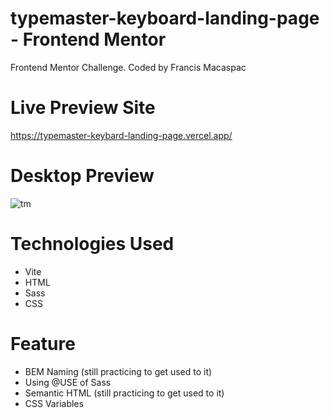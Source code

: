 # typemaster-keyboard-landing-page - Frontend Mentor
Frontend Mentor Challenge. Coded by Francis Macaspac

# Live Preview Site
https://typemaster-keybard-landing-page.vercel.app/

# Desktop Preview
![tm](https://github.com/francismcpc/typemaster-keybard-landing-page/assets/119109562/2d3461fd-0725-4e19-ae68-b378d4bf7829)

# Technologies Used
- Vite 
- HTML
- Sass
- CSS

# Feature
- BEM Naming (still practicing to get used to it)
- Using @USE of Sass
- Semantic HTML (still practicing to get used to it)
- CSS Variables

